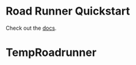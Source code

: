 # Road Runner Quickstart

Check out the [docs](https://rr.brott.dev/docs/v1-0/tuning/).

# TempRoadrunner
